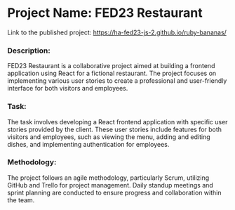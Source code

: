 # Project Name: FED23 Restaurant

Link to the published project: https://ha-fed23-js-2.github.io/ruby-bananas/

### Description:
FED23 Restaurant is a collaborative project aimed at building a frontend application using React for a fictional restaurant. The project focuses on implementing various user stories to create a professional and user-friendly interface for both visitors and employees.

### Task:
The task involves developing a React frontend application with specific user stories provided by the client. These user stories include features for both visitors and employees, such as viewing the menu, adding and editing dishes, and implementing authentication for employees.

### Methodology:
The project follows an agile methodology, particularly Scrum, utilizing GitHub and Trello for project management. Daily standup meetings and sprint planning are conducted to ensure progress and collaboration within the team.

